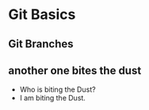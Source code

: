 # Git Basics

## Git Branches 

## another one bites the dust

- Who is biting the Dust?
- I am biting the Dust.